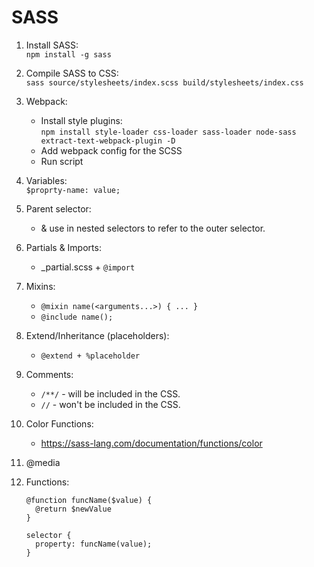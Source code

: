 # SASS

1. Install SASS:  
   `npm install -g sass`
2. Compile SASS to CSS:  
   `sass source/stylesheets/index.scss build/stylesheets/index.css`
3. Webpack:
   - Install style plugins:  
     `npm install style-loader css-loader sass-loader node-sass extract-text-webpack-plugin -D`
   - Add webpack config for the SCSS
   - Run script
4. Variables:  
   `$proprty-name: value;`

5. Parent selector:
   - & use in nested selectors to refer to the outer selector.
6. Partials & Imports:
   - \_partial.scss + `@import`
7. Mixins:
   - `@mixin name(<arguments...>) { ... }`
   - `@include name();`
8. Extend/Inheritance (placeholders):
   - `@extend + %placeholder`
9. Comments:
   - `/**/` - will be included in the CSS.
   - `//` - won't be included in the CSS.
10. Color Functions:
    - https://sass-lang.com/documentation/functions/color
11. @media
12. Functions:

    ```
    @function funcName($value) {
      @return $newValue
    }

    selector {
      property: funcName(value);
    }
    ```